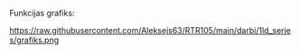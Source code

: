 Funkcijas grafiks:

https://raw.githubusercontent.com/Aleksejs63/RTR105/main/darbi/1ld_series/grafiks.png
